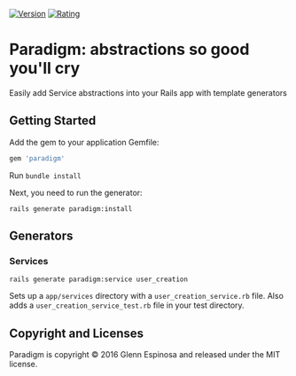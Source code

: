 [![Version](https://img.shields.io/badge/gem-v0.1.1-blue.svg)](https://rubygems.org/gems/paradigm)
[![Rating ](https://img.shields.io/badge/rating-100%2F5-brightgreen.svg)](https://rubygems.org/gems/paradigm)

# Paradigm: abstractions so good you'll cry

Easily add Service abstractions into your Rails app with template generators

## Getting Started

Add the gem to your application Gemfile:

```ruby
gem 'paradigm'
```

Run `bundle install`

Next, you need to run the generator:

```
rails generate paradigm:install
```

## Generators

### Services

```
rails generate paradigm:service user_creation
```

Sets up a `app/services` directory with a `user_creation_service.rb` file. Also adds a `user_creation_service_test.rb` file in your test directory.


## Copyright and Licenses

Paradigm is copyright © 2016 Glenn Espinosa and released under the MIT license.
